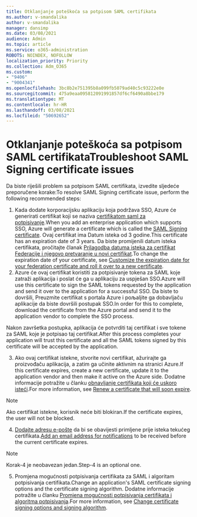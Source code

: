 ```yaml
---
title: Otklanjanje poteškoća sa potpisom SAML certifikata
ms.author: v-smandalika
author: v-smandalika
manager: dansimp
ms.date: 03/08/2021
audience: Admin
ms.topic: article
ms.service: o365-administration
ROBOTS: NOINDEX, NOFOLLOW
localization_priority: Priority
ms.collection: Adm_O365
ms.custom:
- "9406"
- "9004341"
ms.openlocfilehash: 3bc8b2e751395b8a099fb5079ad40c5c93222e0e
ms.sourcegitcommit: 475a9eaa095812091991857df6cf6490a8bbe179
ms.translationtype: MT
ms.contentlocale: hr-HR
ms.lasthandoff: 03/08/2021
ms.locfileid: "50692652"
---
```

# <a name="troubleshoot-saml-signing-certificate-issues"></a><span data-ttu-id="f50b1-102">Otklanjanje poteškoća sa potpisom SAML certifikata</span><span class="sxs-lookup"><span data-stu-id="f50b1-102">Troubleshoot SAML Signing certificate issues</span></span>

<span data-ttu-id="f50b1-103">Da biste riješili problem sa potpisom SAML certifikata, izvedite sljedeće preporučene korake:</span><span class="sxs-lookup"><span data-stu-id="f50b1-103">To resolve SAML Signing certificate issue, perform the following recommended steps:</span></span>

1. <span data-ttu-id="f50b1-104">Kada dodate korporacijsku aplikaciju koja podržava SSO, Azure će generirati certifikat koji se naziva [certifikatom saml za potpisivanje](https://docs.microsoft.com/azure/active-directory/manage-apps/manage-certificates-for-federated-single-sign-on#auto-generated-certificate-for-gallery-and-non-gallery-applications).</span><span class="sxs-lookup"><span data-stu-id="f50b1-104">When you add an enterprise application which supports SSO, Azure will generate a certificate which is called the [SAML Signing certificate](https://docs.microsoft.com/azure/active-directory/manage-apps/manage-certificates-for-federated-single-sign-on#auto-generated-certificate-for-gallery-and-non-gallery-applications).</span></span> <span data-ttu-id="f50b1-105">Ovaj certifikat ima Datum isteka od 3 godine.</span><span class="sxs-lookup"><span data-stu-id="f50b1-105">This certificate has an expiration date of 3 years.</span></span> <span data-ttu-id="f50b1-106">Da biste promijenili datum isteka certifikata, pročitajte članak [Prilagodba datuma isteka za certifikat Federacije i njegovo pretvaranje u novi certifikat](https://docs.microsoft.com/azure/active-directory/manage-apps/manage-certificates-for-federated-single-sign-on#customize-the-expiration-date-for-your-federation-certificate-and-roll-it-over-to-a-new-certificate).</span><span class="sxs-lookup"><span data-stu-id="f50b1-106">To change the expiration date of your certificate, see [Customize the expiration date for your federation certificate and roll it over to a new certificate](https://docs.microsoft.com/azure/active-directory/manage-apps/manage-certificates-for-federated-single-sign-on#customize-the-expiration-date-for-your-federation-certificate-and-roll-it-over-to-a-new-certificate).</span></span>
2. <span data-ttu-id="f50b1-107">Azure će ovaj certifikat koristiti za potpisivanje tokena za SAML koje zatraži aplikacija i poslat će ga u aplikaciju za uspješan SSO.</span><span class="sxs-lookup"><span data-stu-id="f50b1-107">Azure will use this certificate to sign the SAML tokens requested by the application and send it over to the application for a successful SSO.</span></span> <span data-ttu-id="f50b1-108">Da biste to dovršili, Preuzmite certifikat s portala Azure i poљaljite ga dobavljaču aplikacije da biste dovršili postupak SSO.</span><span class="sxs-lookup"><span data-stu-id="f50b1-108">In order for this to complete, download the certificate from the Azure portal and send it to the application vendor to complete the SSO process.</span></span>

<span data-ttu-id="f50b1-109">Nakon završetka postupka, aplikacija će potvrditi taj certifikat i sve tokene za SAML koje je potpisao taj certifikat.</span><span class="sxs-lookup"><span data-stu-id="f50b1-109">After this process completes your application will trust this certificate and all the SAML tokens signed by this certificate will be accepted by the application.</span></span>

3. <span data-ttu-id="f50b1-110">Ako ovaj certifikat istekne, stvorite novi certifikat, ažurirajte ga proizvođaču aplikacija, a zatim ga učinite aktivnim na stranici Azure.</span><span class="sxs-lookup"><span data-stu-id="f50b1-110">If this certificate expires, create a new certificate, update it to the application vendor and then make it active on the Azure side.</span></span> <span data-ttu-id="f50b1-111">Dodatne informacije potražite u članku [obnavljanje certifikata koji će uskoro isteći](https://docs.microsoft.com/azure/active-directory/manage-apps/manage-certificates-for-federated-single-sign-on#renew-a-certificate-that-will-soon-expire).</span><span class="sxs-lookup"><span data-stu-id="f50b1-111">For more information, see [Renew a certificate that will soon expire](https://docs.microsoft.com/azure/active-directory/manage-apps/manage-certificates-for-federated-single-sign-on#renew-a-certificate-that-will-soon-expire).</span></span>

> [!NOTE]
> <span data-ttu-id="f50b1-112">Ako certifikat istekne, korisnik neće biti blokiran.</span><span class="sxs-lookup"><span data-stu-id="f50b1-112">If the certificate expires, the user will not be blocked.</span></span>

4. <span data-ttu-id="f50b1-113">[Dodajte adresu e-pošte](https://docs.microsoft.com/azure/active-directory/manage-apps/manage-certificates-for-federated-single-sign-on#add-email-notification-addresses-for-certificate-expiration) da bi se obavijesti primljene prije isteka tekućeg certifikata.</span><span class="sxs-lookup"><span data-stu-id="f50b1-113">[Add an email address for notifications](https://docs.microsoft.com/azure/active-directory/manage-apps/manage-certificates-for-federated-single-sign-on#add-email-notification-addresses-for-certificate-expiration) to be received before the current certificate expires.</span></span>

> [!NOTE]
> <span data-ttu-id="f50b1-114">Korak-4 je neobavezan jedan.</span><span class="sxs-lookup"><span data-stu-id="f50b1-114">Step-4 is an optional one.</span></span>

5. <span data-ttu-id="f50b1-115">Promjena mogućnosti potpisivanja certifikata za SAML i algoritam potpisivanja certifikata.</span><span class="sxs-lookup"><span data-stu-id="f50b1-115">Change an application's SAML certificate signing options and the certificate signing algorithm.</span></span> <span data-ttu-id="f50b1-116">Dodatne informacije potražite u članku [Promjena mogućnosti potpisivanja certifikata i algoritma potpisivanja](https://docs.microsoft.com/azure/active-directory/manage-apps/certificate-signing-options).</span><span class="sxs-lookup"><span data-stu-id="f50b1-116">For more information, see [Change certificate signing options and signing algorithm](https://docs.microsoft.com/azure/active-directory/manage-apps/certificate-signing-options).</span></span>

